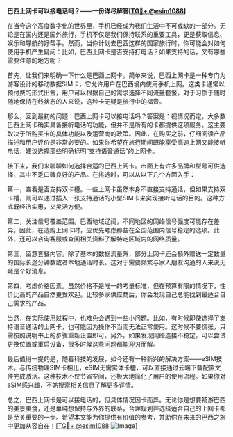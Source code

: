 **巴西上网卡可以接电话吗？——一份详尽解答[[TG💪+ @esim1088](https://t.me/s/esim1088)]**

在当今这个高度数字化的世界里，手机已经成为我们生活中不可或缺的一部分。无论是在国内还是国外旅行，手机不仅是我们保持联系的重要工具，更是获取信息、娱乐和导航的好帮手。然而，当你计划去巴西这样的国家旅行时，你可能会对如何使用手机产生疑问：比如，巴西上网卡是否支持打电话？如果支持的话，又有哪些需要注意的地方呢？

首先，让我们来明确一下什么是巴西上网卡。简单来说，巴西上网卡是一种专门为游客设计的移动数据SIM卡，它允许用户在巴西境内使用手机上网。这类卡通常以预付费的形式出售，用户可以根据自己的需求选择不同流量套餐。对于习惯于随时随地保持在线状态的人来说，这种卡无疑是旅行中的福音。

那么，回到最初的问题：巴西上网卡可以接电话吗？答案是：视情况而定。大多数巴西上网卡确实具备接听电话的功能，但并不是所有的卡都提供这项服务。这主要取决于所购买卡的具体功能以及运营商的政策。因此，在购买之前，仔细阅读产品描述和用户评价是非常必要的。如果你希望在旅行期间既能享受高速上网又能接听电话，建议选择那些明确标明“支持语音通话”的上网卡。

接下来，我们来聊聊如何选择合适的巴西上网卡。市面上有许多品牌和型号可供选择，其中不乏口碑良好的产品。在挑选时，可以从以下几个方面入手：

第一，查看是否支持双卡槽。一些上网卡虽然本身不直接支持通话，但如果支持双卡槽，则可以通过插入一张支持通话的小型SIM卡来实现接听电话的目的。这种方式既经济实惠，又灵活方便。

第二，关注信号覆盖范围。巴西地域辽阔，不同地区的网络信号强度可能存在差异。因此，在选购上网卡时，应优先考虑那些在全国范围内信号稳定的选项。此外，还可以咨询客服或查阅相关资料了解特定区域内的网络质量。

第三，留意套餐内容。除了基本的数据流量外，部分上网卡还会额外赠送一定数量的国际长途分钟数或者本地通话时长。这对于需要频繁与家人朋友沟通的人来说无疑是个好消息。

第四，考虑价格因素。虽然价格不是唯一的考量标准，但在预算有限的情况下，性价比高的产品自然更受欢迎。比较多家供应商后，你会发现自己总能找到最适合自己需求的产品。

当然，在实际使用过程中，也难免会遇到一些小问题。比如，有时候即使选择了支持语音通话的上网卡，也可能因为操作不当而无法正常使用。这时候不要慌张，只需按照说明书上的步骤重新设置即可。另外，如果发现网络连接不稳定，可以尝试更换位置或重启设备，很多时候这些问题都能迎刃而解。

最后值得一提的是，随着科技的发展，如今还有一种新兴的解决方案——eSIM技术。与传统物理SIM卡相比，eSIM无需实体卡槽，可以直接通过云端下载配置文件完成激活。这种技术不仅节省空间，还极大地简化了用户的使用流程。如果你对eSIM感兴趣，不妨搜索相关信息了解更多详情。

总之，巴西上网卡是可以接电话的，但具体情况因卡而异。无论你是想要畅游巴西的美景美食，还是单纯想保持与外界的联系，合理规划并选择适合自己的上网卡都是至关重要的一步。希望本文能为你提供有价值的参考，并助你在未来的巴西之旅中更加从容自在！[[TG💪+ @esim1088](https://t.me/s/esim1088) ![Image](https://i.postimg.cc/4NQfJmqS/Snipaste-2025-05-13-00-14-12.png)]